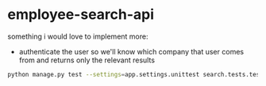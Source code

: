 # employee-search-api

something i would love to implement more:
- authenticate the user so we'll know which company that user comes from and returns only the relevant results


```bash
python manage.py test --settings=app.settings.unittest search.tests.test_rate_limiter
```